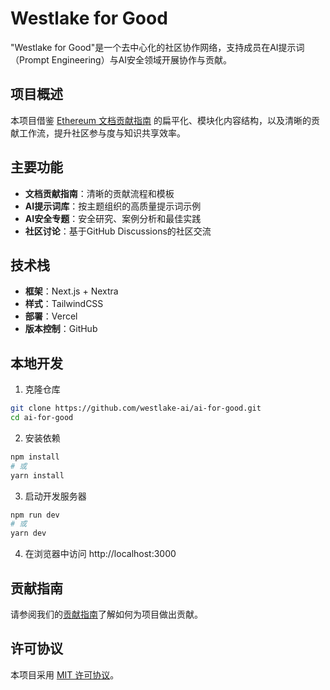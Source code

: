 # Westlake for Good

"Westlake for Good"是一个去中心化的社区协作网络，支持成员在AI提示词（Prompt Engineering）与AI安全领域开展协作与贡献。

## 项目概述

本项目借鉴 [Ethereum 文档贡献指南](https://ethereum.org/zh/contributing/#how-to-update-content) 的扁平化、模块化内容结构，以及清晰的贡献工作流，提升社区参与度与知识共享效率。

## 主要功能

- **文档贡献指南**：清晰的贡献流程和模板
- **AI提示词库**：按主题组织的高质量提示词示例
- **AI安全专题**：安全研究、案例分析和最佳实践
- **社区讨论**：基于GitHub Discussions的社区交流

## 技术栈

- **框架**：Next.js + Nextra
- **样式**：TailwindCSS
- **部署**：Vercel
- **版本控制**：GitHub

## 本地开发

1. 克隆仓库
```bash
git clone https://github.com/westlake-ai/ai-for-good.git
cd ai-for-good
```

2. 安装依赖
```bash
npm install
# 或
yarn install
```

3. 启动开发服务器
```bash
npm run dev
# 或
yarn dev
```

4. 在浏览器中访问 http://localhost:3000

## 贡献指南

请参阅我们的[贡献指南](https://www.westlakeforgood.org/contributing)了解如何为项目做出贡献。

## 许可协议

本项目采用 [MIT 许可协议](LICENSE)。 